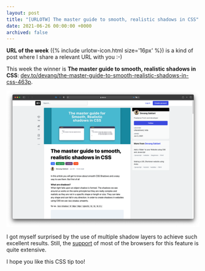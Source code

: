 ```yaml
---
layout: post
title: "[URLOTW] The master guide to smooth, realistic shadows in CSS"
date: 2021-06-26 00:00:00 +0000
archived: false
---
```


<p>
  <b>URL of the week</b> ({% include urlotw-icon.html size='16px' %}) is a kind of post where I share a relevant URL with you :-)
</p>

This week the winner is **The master guide to smooth, realistic shadows in CSS**:
[dev.to/devang/the-master-guide-to-smooth-realistic-shadows-in-css-463p](https://dev.to/devang/the-master-guide-to-smooth-realistic-shadows-in-css-463p).

[![The master guide to smooth, realistic shadows in CSS - website screenshot](/assets/the-master-guide-to-smooth-realistic-shadows-in-css.png "The master guide to smooth, realistic shadows in CSS - website screenshot")](/assets/the-master-guide-to-smooth-realistic-shadows-in-css.png)

I got myself surprised by the use of multiple shadow layers to achieve such excellent results. Still, the [support](https://caniuse.com/mdn-css_properties_box-shadow_multiple_shadows) of most of the browsers for this feature is quite extensive.

I hope you like this CSS tip too!
